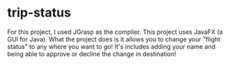 # trip-status
For this project, I used JGrasp as the complier. This project uses JavaFX (a GUI for Java). What the project does is it allows you to change your "flight status" to any where you want to go! It's includes adding your name and being able to approve or decline the change in destination! 
